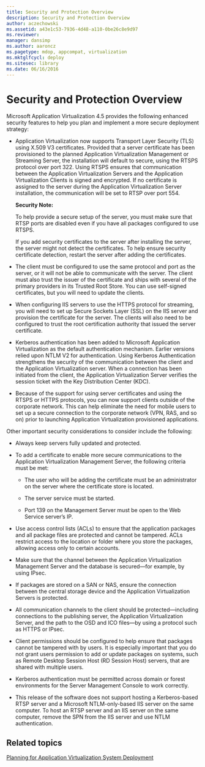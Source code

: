 ```yaml
---
title: Security and Protection Overview
description: Security and Protection Overview
author: aczechowski
ms.assetid: a43e1c53-7936-4d48-a110-0be26c8e9d97
ms.reviewer: 
manager: dansimp
ms.author: aaroncz
ms.pagetype: mdop, appcompat, virtualization
ms.mktglfcycl: deploy
ms.sitesec: library
ms.date: 06/16/2016
---
```



# Security and Protection Overview


Microsoft Application Virtualization 4.5 provides the following enhanced security features to help you plan and implement a more secure deployment strategy:

-   Application Virtualization now supports Transport Layer Security (TLS) using X.509 V3 certificates. Provided that a server certificate has been provisioned to the planned Application Virtualization Management or Streaming Server, the installation will default to secure, using the RTSPS protocol over port 322. Using RTSPS ensures that communication between the Application Virtualization Servers and the Application Virtualization Clients is signed and encrypted. If no certificate is assigned to the server during the Application Virtualization Server installation, the communication will be set to RTSP over port 554.

    **Security Note:**

    To help provide a secure setup of the server, you must make sure that RTSP ports are disabled even if you have all packages configured to use RTSPS.

    If you add security certificates to the server after installing the server, the server might not detect the certificates. To help ensure security certificate detection, restart the server after adding the certificates.

-   The client must be configured to use the same protocol and port as the server, or it will not be able to communicate with the server. The client must also trust the issuer of the certificate and ships with several of the primary providers in its Trusted Root Store. You can use self-signed certificates, but you will need to update the clients.

-   When configuring IIS servers to use the HTTPS protocol for streaming, you will need to set up Secure Sockets Layer (SSL) on the IIS server and provision the certificate for the server. The clients will also need to be configured to trust the root certification authority that issued the server certificate.

-   Kerberos authentication has been added to Microsoft Application Virtualization as the default authentication mechanism. Earlier versions relied upon NTLM V2 for authentication. Using Kerberos Authentication strengthens the security of the communication between the client and the Application Virtualization server. When a connection has been initiated from the client, the Application Virtualization Server verifies the session ticket with the Key Distribution Center (KDC).

-   Because of the support for using server certificates and using the RTSPS or HTTPS protocols, you can now support clients outside of the corporate network. This can help eliminate the need for mobile users to set up a secure connection to the corporate network (VPN, RAS, and so on) prior to launching Application Virtualization provisioned applications.

Other important security considerations to consider include the following:

-   Always keep servers fully updated and protected.

-   To add a certificate to enable more secure communications to the Application Virtualization Management Server, the following criteria must be met:

    -   The user who will be adding the certificate must be an administrator on the server where the certificate store is located.

    -   The server service must be started.

    -   Port 139 on the Management Server must be open to the Web Service server’s IP.

-   Use access control lists (ACLs) to ensure that the application packages and all package files are protected and cannot be tampered. ACLs restrict access to the location or folder where you store the packages, allowing access only to certain accounts.

-   Make sure that the channel between the Application Virtualization Management Server and the database is secured—for example, by using IPsec.

-   If packages are stored on a SAN or NAS, ensure the connection between the central storage device and the Application Virtualization Servers is protected.

-   All communication channels to the client should be protected—including connections to the publishing server, the Application Virtualization Server, and the path to the OSD and ICO files—by using a protocol such as HTTPS or IPsec. 

-   Client permissions should be configured to help ensure that packages cannot be tampered with by users. It is especially important that you do not grant users permission to add or update packages on systems, such as Remote Desktop Session Host (RD Session Host) servers, that are shared with multiple users.

-   Kerberos authentication must be permitted across domain or forest environments for the Server Management Console to work correctly.

-   This release of the software does not support hosting a Kerberos-based RTSP server and a Microsoft NTLM-only-based IIS server on the same computer. To host an RTSP server and an IIS server on the same computer, remove the SPN from the IIS server and use NTLM authentication.

## Related topics


[Planning for Application Virtualization System Deployment](planning-for-application-virtualization-system-deployment.md)

 

 





